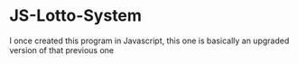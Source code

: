 # JS-Lotto-System
I once created this program in Javascript, this one is basically an upgraded version of that previous one
